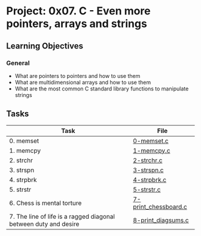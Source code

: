 # Project: 0x07. C - Even more pointers, arrays and strings

<h2>Learning Objectives</h2>

<h3>General</h3>

<ul>
<li>What are pointers to pointers and how to use them</li>
<li>What are multidimensional arrays and how to use them</li>
<li>What are the most common C standard library functions to manipulate strings</li>
</ul>

<h2>Tasks</h2>

| Task | File |
| ---- | ---- |
| 0. memset | [0-memset.c](./0-memset.c) |
| 1. memcpy | [1-memcpy.c](./1-memcpy.c) |
| 2. strchr | [2-strchr.c](./2-strchr.c) |
| 3. strspn | [3-strspn.c](./3-strspn.c) |
| 4. strpbrk | [4-strpbrk.c](./4-strpbrk.c) |
| 5. strstr | [5-strstr.c](./5-strstr.c) |
| 6. Chess is mental torture | [7-print_chessboard.c](./7-print_chessboard.c) |
| 7. The line of life is a ragged diagonal between duty and desire | [8-print_diagsums.c](./8-print_diagsums.c) |

